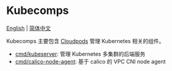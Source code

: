 # Kubecomps

[English](./README.md) | [简体中文](./README-CN.md)

Kubecomps 主要包含 [Cloudpods](https://github.com/yunionio/cloudpods) 管理 Kubernetes 相关的组件。

- [cmd/kubeserver](./cmd/kubeserver): 管理 Kubernetes 多集群的后端服务
- [cmd/calico-node-agent](./cmd/calico-node-agent): 基于 calico 的 VPC CNI node agent
